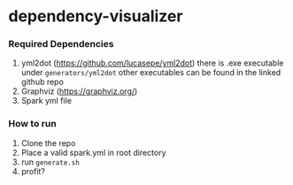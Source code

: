 # dependency-visualizer

### Required Dependencies

1. yml2dot (https://github.com/lucasepe/yml2dot) there is .exe executable under `generators/yml2dot` other executables
   can be found in the linked github repo
2. Graphviz (https://graphviz.org/)
3. Spark yml file

### How to run

1. Clone the repo
2. Place a valid spark.yml in root directory
3. run `generate.sh`
4. profit?